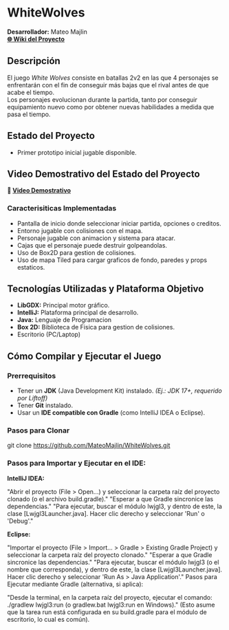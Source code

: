 # WhiteWolves

**Desarrollador:** Mateo Majlin  
**[🌐 Wiki del Proyecto](https://github.com/MateoMajlin/WhiteWolves/wiki)**

## Descripción

El juego *White Wolves* consiste en batallas 2v2 en las que 4 personajes se enfrentarán con el fin de conseguir más bajas que el rival antes de que acabe el tiempo.  
Los personajes evolucionan durante la partida, tanto por conseguir equipamiento nuevo como por obtener nuevas habilidades a medida que pasa el tiempo.

## Estado del Proyecto
- Primer prototipo inicial jugable disponible.

## Video Demostrativo del Estado del Proyecto
**🎥 [Video Demostrativo](https://drive.google.com/drive/u/0/folders/1aOZ72o8ATTjYeJRpDBf5xjaSv_qImf3U)**

### Caracterisiticas Implementadas

- Pantalla de inicio donde seleccionar iniciar partida, opciones o creditos.
- Entorno jugable con colisiones con el mapa.
- Personaje jugable con animacion y sistema para atacar.
- Cajas que el personaje puede destruir golpeandolas.
- Uso de Box2D para gestion de colisiones.
- Uso de mapa Tiled para cargar graficos de fondo, paredes y props estaticos.

## Tecnologías Utilizadas y Plataforma Objetivo

- **LibGDX:** Principal motor gráfico.
- **IntelliJ:** Plataforma principal de desarrollo.
- **Java:** Lenguaje de Programacion
- **Box 2D:** Biblioteca de Fisica para gestion de colisiones.
- Escritorio (PC/Laptop)

## Cómo Compilar y Ejecutar el Juego

### Prerrequisitos

- Tener un **JDK** (Java Development Kit) instalado. *(Ej.: JDK 17+, requerido por Liftoff)*
- Tener **Git** instalado.
- Usar un **IDE compatible con Gradle** (como IntelliJ IDEA o Eclipse).

### Pasos para Clonar

git clone https://github.com/MateoMajlin/WhiteWolves.git

### Pasos para Importar y Ejecutar en el IDE:

**IntelliJ IDEA:**

"Abrir el proyecto (File > Open...) y seleccionar la carpeta raíz del proyecto clonado (o el archivo build.gradle)."
"Esperar a que Gradle sincronice las dependencias."
"Para ejecutar, buscar el módulo lwjgl3, y dentro de este, la clase [Lwjgl3Launcher.java]. Hacer clic derecho y seleccionar 'Run' o 'Debug'."

**Eclipse:**

"Importar el proyecto (File > Import... > Gradle > Existing Gradle Project) y seleccionar la carpeta raíz del proyecto clonado."
"Esperar a que Gradle sincronice las dependencias."
"Para ejecutar, buscar el módulo lwjgl3 (o el nombre que corresponda), y dentro de este, la clase [Lwjgl3Launcher.java]. Hacer clic derecho y seleccionar 'Run As > Java Application'."
Pasos para Ejecutar mediante Gradle (alternativa, si aplica):

"Desde la terminal, en la carpeta raíz del proyecto, ejecutar el comando: ./gradlew lwjgl3:run (o gradlew.bat lwjgl3:run en Windows)." (Esto asume que la tarea run está configurada en su build.gradle para el módulo de escritorio, lo cual es común).


